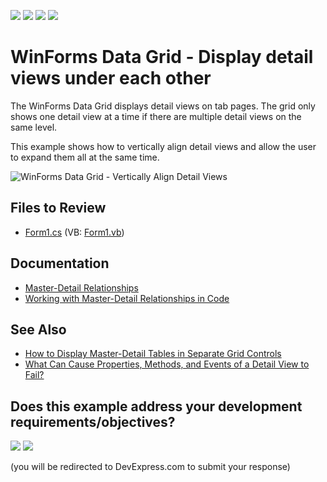 <!-- default badges list -->
![](https://img.shields.io/endpoint?url=https://codecentral.devexpress.com/api/v1/VersionRange/128627600/24.2.1%2B)
[![](https://img.shields.io/badge/Open_in_DevExpress_Support_Center-FF7200?style=flat-square&logo=DevExpress&logoColor=white)](https://supportcenter.devexpress.com/ticket/details/E259)
[![](https://img.shields.io/badge/📖_How_to_use_DevExpress_Examples-e9f6fc?style=flat-square)](https://docs.devexpress.com/GeneralInformation/403183)
[![](https://img.shields.io/badge/💬_Leave_Feedback-feecdd?style=flat-square)](#does-this-example-address-your-development-requirementsobjectives)
<!-- default badges end -->
# WinForms Data Grid - Display detail views under each other

The WinForms Data Grid displays detail views on tab pages. The grid only shows one detail view at a time if there are multiple detail views on the same level.

This example shows how to vertically align detail views and allow the user to expand them all at the same time.

![WinForms Data Grid - Vertically Align Detail Views](https://raw.githubusercontent.com/DevExpress-Examples/how-to-display-detail-views-under-each-other-e259/15.2.4%2B/media/winforms-grid-master-detail.png)

## Files to Review

* [Form1.cs](./CS/DetailsUnderEachOther/Form1.cs) (VB: [Form1.vb](./VB/DetailsUnderEachOther/Form1.vb))


## Documentation

* [Master-Detail Relationships](https://docs.devexpress.com/WindowsForms/3473/controls-and-libraries/data-grid/master-detail-relationships)
* [Working with Master-Detail Relationships in Code](https://docs.devexpress.com/WindowsForms/732/controls-and-libraries/data-grid/master-detail/working-with-master-detail-relationships-in-code)


## See Also

* [How to Display Master-Detail Tables in Separate Grid Controls](https://github.com/DevExpress-Examples/winforms-master-detail-separate-grids)
* [What Can Cause Properties, Methods, and Events of a Detail View to Fail?](https://docs.devexpress.com/WindowsForms/3082/controls-and-libraries/data-grid/examples/master-detail/what-can-cause-properties-methods-and-events-of-a-detail-view-to-fail)
<!-- feedback -->
## Does this example address your development requirements/objectives?

[<img src="https://www.devexpress.com/support/examples/i/yes-button.svg"/>](https://www.devexpress.com/support/examples/survey.xml?utm_source=github&utm_campaign=winforms-grid-vertically-align-detail-views&~~~was_helpful=yes) [<img src="https://www.devexpress.com/support/examples/i/no-button.svg"/>](https://www.devexpress.com/support/examples/survey.xml?utm_source=github&utm_campaign=winforms-grid-vertically-align-detail-views&~~~was_helpful=no)

(you will be redirected to DevExpress.com to submit your response)
<!-- feedback end -->
